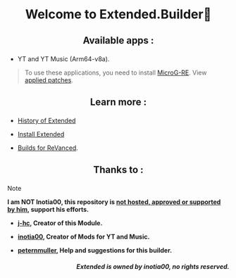 # <p align="center"> Welcome to Extended.Builder🔧

## <p align="center"> Available apps :
- YT and YT Music (Arm64-v8a).
> To use these applications, you need to install [MicroG-RE](https://github.com/WSTxda/MicroG-RE/releases/latest). View [applied patches](https://github.com/kevinr99089/Extended.Builder/blob/main/config.toml).

## <p align="center"> Learn more :
- [History of Extended](https://github.com/kevinr99089/Extended.Builder/blob/main/history.md)

- [Install Extended](https://github.com/kevinr99089/Extended.Builder/blob/main/install.md)

- [Builds for ReVanced](https://github.com/Kevinr99089/ReVanced.Builder).

## <p align="center"> Thanks to :
>[!NOTE]
> **I am NOT Inotia00, this repository is [not hosted, approved or supported by him](https://github.com/kevinr99089/Extended.Builder/blob/main/history.md#-warning-), support his efforts.**
- **[j-hc](https://github.com/j-hc), Creator of this Module.**

- **[inotia00](https://github.com/inotia00), Creator of Mods for YT and Music.**

- **[peternmuller](https://github.com/peternmuller), Help and suggestions for this builder.**

##### <p align="right"> **Extended is owned by inotia00, no rights reserved.**
